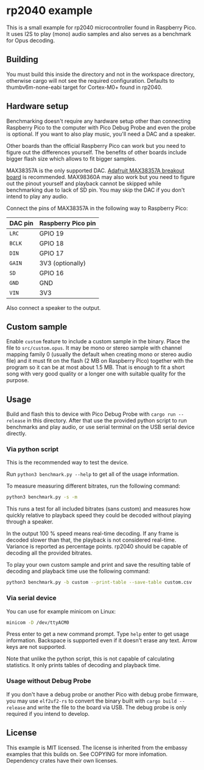 rp2040 example
==============
This is a small example for rp2040 microcontroller found in Raspberry Pico. It
uses I2S to play (mono) audio samples and also serves as a benchmark for Opus
decoding.

Building
--------
You must build this inside the directory and not in the workspace directory,
otherwise cargo will not see the required configuration. Defaults to
thumbv6m-none-eabi target for Cortex-M0+ found in rp2040.

Hardware setup
--------------
Benchmarking doesn't require any hardware setup other than connecting Raspberry
Pico to the computer with Pico Debug Probe and even the probe is optional. If
you want to also play music, you'll need a DAC and a speaker.

Other boards than the official Raspberry Pico can work but you need to figure
out the differences yourself. The benefits of other boards include bigger flash
size which allows to fit bigger samples.

MAX38357A is the only supported DAC. [Adafruit MAX38357A breakout
board](https://www.adafruit.com/product/3006) is recommended. MAX98360A may
also work but you need to figure out the pinout yourself and playback cannot be
skipped while benchmarking due to lack of SD pin. You may skip the DAC if you
don't intend to play any audio.

Connect the pins of MAX38357A in the following way to Raspberry Pico:

| DAC pin | Raspberry Pico pin |
| ------- | ------------------ |
| `LRC`   | GPIO 19            |
| `BCLK`  | GPIO 18            |
| `DIN`   | GPIO 17            |
| `GAIN`  | 3V3 (optionally)   |
| `SD`    | GPIO 16            |
| `GND`   | GND                |
| `VIN`   | 3V3                |

Also connect a speaker to the output.

Custom sample
-------------
Enable `custom` feature to include a custom sample in the binary. Place the
file to `src/custom.opus`. It may be mono or stereo sample with channel mapping
family 0 (usually the default when creating mono or stereo audio file) and it
must fit on the flash (2 MB on Raspberry Pico) together with the program so it
can be at most about 1.5 MB. That is enough to fit a short song with very good
quality or a longer one with suitable quality for the purpose.

Usage
-----
Build and flash this to device with Pico Debug Probe with `cargo run --release`
in this directory. After that use the provided python script to run benchmarks
and play audio, or use serial terminal on the USB serial device directly.

### Via python script
This is the recommended way to test the device.

Run `python3 benchmark.py --help` to get all of the usage information.

To measure measuring different bitrates, run the following command:
```sh
python3 benchmark.py -s -m
```

This runs a test for all included bitrates (sans custom) and measures how
quickly relative to playback speed they could be decoded without playing
through a speaker.

In the output 100 % speed means real-time decoding. If any frame is decoded
slower than that, the playback is not considered real-time. Variance is
reported as percentage points. rp2040 should be capable of decoding all the
provided bitrates.

To play your own custom sample and print and save the resulting table of
decoding and playback time use the following command:
```sh
python3 benchmark.py -b custom --print-table --save-table custom.csv
```

### Via serial device
You can use for example minicom on Linux:
```sh
minicom -D /dev/ttyACM0
```

Press enter to get a new command prompt. Type `help` enter to get usage
information. Backspace is supported even if it doesn't erase any text. Arrow
keys are not supported.

Note that unlike the python script, this is not capable of calculating
statistics. It only prints tables of decoding and playback time.

### Usage without Debug Probe
If you don't have a debug probe or another Pico with debug probe firmware, you
may use `elf2uf2-rs` to convert the binary built with `cargo build --release`
and write the file to the board via USB. The debug probe is only required if
you intend to develop.

License
-------
This example is MIT licensed. The license is inherited from the embassy
examples that this builds on. See COPYING for more infomation. Dependency
crates have their own licenses.
